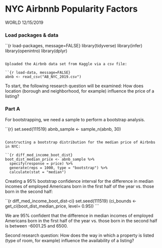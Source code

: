 NYC Airbnnb Popularity Factors
================
WORLD
12/15/2019

### Load packages & data

\`\`{r load-packages, message=FALSE} library(tidyverse) library(infer)
library(openintro) library(dplyr)

``` 

Uploaded the Airbnb data set from Kaggle via a csv file:

``{r load-data, message=FALSE}
abnb <- read_csv("AB_NYC_2019.csv")
```

To start, the following research question will be examined: How does
location (borough and neighborhood, for example) influence the price of
a listing?

### Part A

For bootstrapping, we need a sample to perform a bootstrap analysis.

\`\`{r} set.seed(111519) abnb\_sample \<- sample\_n(abnb, 30)

``` 

Constructing a bootstrap distribution for the median price of Airbnbs in NYC:

``{r diff_med_income_boot_dist}
boot_dist_median_price <- abnb_sample %>%
  specify(response = price) %>%
  generate(reps = 1000, type = "bootstrap") %>%
  calculate(stat = "median")
```

Creating a 95% bootstrap confidence interval for the difference in
median incomes of employed Americans born in the first half of the year
vs. those born in the second half:

\`\`{r diff\_med\_income\_boot\_dist-ci} set.seed(111519) (ci\_bounds
\<- get\_ci(boot\_dist\_median\_price, level= 0.95)) \`\`\`

We are 95% confident that the difference in median incomes of employed
Americans born in the first half of the year vs. those born in the
second half is between -6001.25 and 6500.

Second research question: How does the way in which a property is listed
(type of room, for example) influence the availability of a listing?
